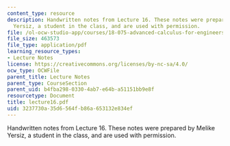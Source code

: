 ```yaml
---
content_type: resource
description: Handwritten notes from Lecture 16. These notes were prepared by Melike
  Yersiz, a student in the class, and are used with permission.
file: /ol-ocw-studio-app/courses/18-075-advanced-calculus-for-engineers-fall-2004/3237730a35d6564fb86a653132e834ef_lecture16.pdf
file_size: 463573
file_type: application/pdf
learning_resource_types:
- Lecture Notes
license: https://creativecommons.org/licenses/by-nc-sa/4.0/
ocw_type: OCWFile
parent_title: Lecture Notes
parent_type: CourseSection
parent_uid: b4fba298-0330-4ab7-e64b-a51151bb9e8f
resourcetype: Document
title: lecture16.pdf
uid: 3237730a-35d6-564f-b86a-653132e834ef
---
```

Handwritten notes from Lecture 16. These notes were prepared by Melike Yersiz, a student in the class, and are used with permission.